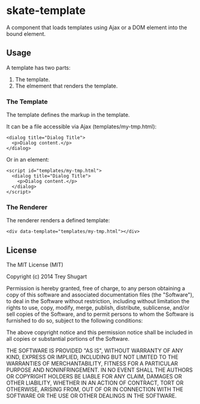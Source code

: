skate-template
==============

A component that loads templates using Ajax or a DOM element into the bound element.

Usage
-----

A template has two parts:

1. The template.
2. The elmement that renders the template.

### The Template

The template defines the markup in the template.

It can be a file accessible via Ajax (templates/my-tmp.html):

    <dialog title="Dialog Title">
      <p>Dialog content.</p>
    </dialog>

Or in an element:

    <script id="templates/my-tmp.html">
      <dialog title="Dialog Title">
        <p>Dialog content.</p>
      </dialog>
    </script>

### The Renderer

The renderer renders a defined template:

    <div data-template="templates/my-tmp.html"></div>

License
-------

The MIT License (MIT)

Copyright (c) 2014 Trey Shugart

Permission is hereby granted, free of charge, to any person obtaining a copy
of this software and associated documentation files (the "Software"), to deal
in the Software without restriction, including without limitation the rights
to use, copy, modify, merge, publish, distribute, sublicense, and/or sell
copies of the Software, and to permit persons to whom the Software is
furnished to do so, subject to the following conditions:

The above copyright notice and this permission notice shall be included in
all copies or substantial portions of the Software.

THE SOFTWARE IS PROVIDED "AS IS", WITHOUT WARRANTY OF ANY KIND, EXPRESS OR
IMPLIED, INCLUDING BUT NOT LIMITED TO THE WARRANTIES OF MERCHANTABILITY,
FITNESS FOR A PARTICULAR PURPOSE AND NONINFRINGEMENT. IN NO EVENT SHALL THE
AUTHORS OR COPYRIGHT HOLDERS BE LIABLE FOR ANY CLAIM, DAMAGES OR OTHER
LIABILITY, WHETHER IN AN ACTION OF CONTRACT, TORT OR OTHERWISE, ARISING FROM,
OUT OF OR IN CONNECTION WITH THE SOFTWARE OR THE USE OR OTHER DEALINGS IN
THE SOFTWARE.
